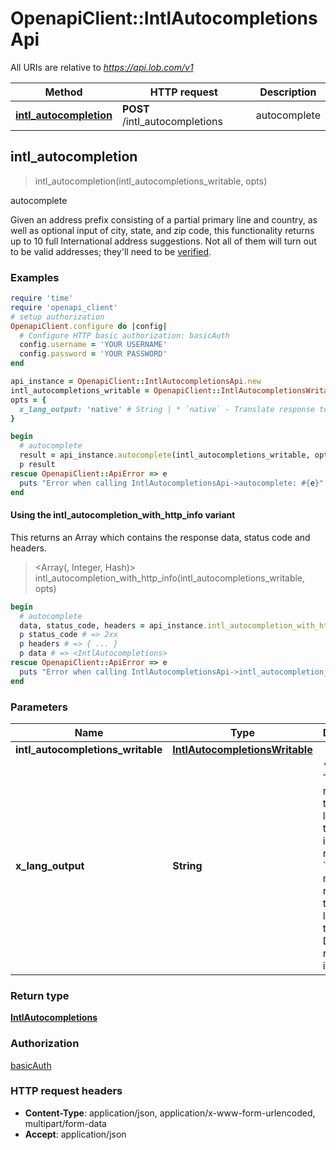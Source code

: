 # OpenapiClient::IntlAutocompletionsApi

All URIs are relative to *https://api.lob.com/v1*

| Method | HTTP request | Description |
| ------ | ------------ | ----------- |
| [**intl_autocompletion**](IntlAutocompletionsApi.md#intl_autocompletion) | **POST** /intl_autocompletions | autocomplete |


## intl_autocompletion

> <IntlAutocompletions> intl_autocompletion(intl_autocompletions_writable, opts)

autocomplete

Given an address prefix consisting of a partial primary line and country, as well as optional input of city, state, and zip code, this functionality returns up to 10 full International address suggestions. Not all of them will turn out to be valid addresses; they'll need to be [verified](#operation/intl_verification).

### Examples

```ruby
require 'time'
require 'openapi_client'
# setup authorization
OpenapiClient.configure do |config|
  # Configure HTTP basic authorization: basicAuth
  config.username = 'YOUR USERNAME'
  config.password = 'YOUR PASSWORD'
end

api_instance = OpenapiClient::IntlAutocompletionsApi.new
intl_autocompletions_writable = OpenapiClient::IntlAutocompletionsWritable.new({address_prefix: 'address_prefix_example', country: OpenapiClient::CountryExtended::AD}) # IntlAutocompletionsWritable | 
opts = {
  x_lang_output: 'native' # String | * `native` - Translate response to the native language of the country in the request * `match` - match the response to the language in the request  Default response is in English. 
}

begin
  # autocomplete
  result = api_instance.autocomplete(intl_autocompletions_writable, opts)
  p result
rescue OpenapiClient::ApiError => e
  puts "Error when calling IntlAutocompletionsApi->autocomplete: #{e}"
end
```

#### Using the intl_autocompletion_with_http_info variant

This returns an Array which contains the response data, status code and headers.

> <Array(<IntlAutocompletions>, Integer, Hash)> intl_autocompletion_with_http_info(intl_autocompletions_writable, opts)

```ruby
begin
  # autocomplete
  data, status_code, headers = api_instance.intl_autocompletion_with_http_info(intl_autocompletions_writable, opts)
  p status_code # => 2xx
  p headers # => { ... }
  p data # => <IntlAutocompletions>
rescue OpenapiClient::ApiError => e
  puts "Error when calling IntlAutocompletionsApi->intl_autocompletion_with_http_info: #{e}"
end
```

### Parameters

| Name | Type | Description | Notes |
| ---- | ---- | ----------- | ----- |
| **intl_autocompletions_writable** | [**IntlAutocompletionsWritable**](IntlAutocompletionsWritable.md) |  |  |
| **x_lang_output** | **String** | * &#x60;native&#x60; - Translate response to the native language of the country in the request * &#x60;match&#x60; - match the response to the language in the request  Default response is in English.  | [optional] |

### Return type

[**IntlAutocompletions**](IntlAutocompletions.md)

### Authorization

[basicAuth](../README.md#basicAuth)

### HTTP request headers

- **Content-Type**: application/json, application/x-www-form-urlencoded, multipart/form-data
- **Accept**: application/json

